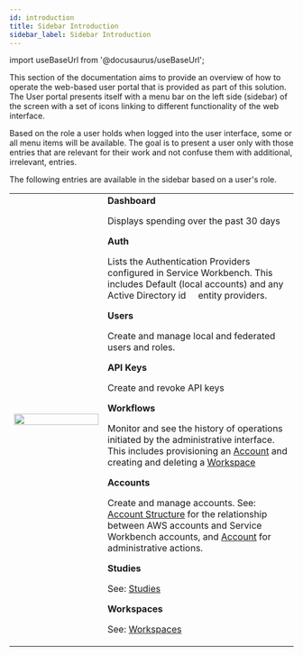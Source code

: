 ```yaml
---
id: introduction
title: Sidebar Introduction
sidebar_label: Sidebar Introduction
---
```


import useBaseUrl from '@docusaurus/useBaseUrl';

This section of the documentation aims to provide an overview of how to operate the web-based user portal that is provided as part of this solution.
The User portal presents itself with a menu bar on the left side (sidebar) of the screen with a set of icons linking to different functionality of the web interface.

Based on the role a user holds when logged into the user interface, some or all menu items will be available.
The goal is to present a user only with those entries that are relevant for their work and not confuse them with additional, irrelevant, entries.

The following entries are available in the sidebar based on a user's role.

<table>
<tr>
<td width="150">
<img src={useBaseUrl('img/deployment/reference/admin_interface_00.jpg')} height="100%" width="100%" />
</td>
<td>
<b>Dashboard</b>

Displays spending over the past 30 days

<b>Auth</b>

Lists the Authentication Providers configured in Service Workbench. This
includes Default (local accounts) and any Active Directory id     entity
providers.

<b>Users</b>

Create and manage local and federated users and roles.

<b>API Keys</b>

Create and revoke API keys

<b>Workflows</b>

Monitor and see the history of operations initiated by the
administrative interface. This includes provisioning an [Account](/deployment/post_deployment/link_aws_account) and creating and deleting a [Workspace](/user_guide/sidebar/common/workspaces/introduction)

<b>Accounts</b>

Create and manage accounts. See: [Account Structure](/user_guide/account_structure) for the
relationship between AWS accounts and Service Workbench accounts, and [Account](/deployment/post_deployment/link_aws_account) for administrative
actions.

<b>Studies</b>

See: [Studies](/user_guide/sidebar/common/studies/introduction)

<b>Workspaces</b>

See: [Workspaces](/user_guide/sidebar/common/workspaces/introduction)

</td>
</tr>
</table>
